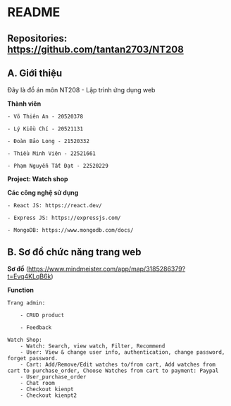 # README

## Repositories: https://github.com/tantan2703/NT208

## A. Giới thiệu

Đây là đồ án môn NT208 - Lập trình ứng dụng web

**Thành viên**

    - Võ Thiên An - 20520378

    - Lý Kiều Chí - 20521131

    - Đoàn Bảo Long - 21520332

    - Thiều Minh Viên - 22521661

    - Phạm Nguyễn Tất Đạt - 22520229

**Project: Watch shop**

**Các công nghệ sử dụng**

    - React JS: https://react.dev/

    - Express JS: https://expressjs.com/

    - MongoDB: https://www.mongodb.com/docs/

## B. Sơ đồ chức năng trang web 

**Sơ đồ**
 (https://www.mindmeister.com/app/map/3185286379?t=Evq4KLqB6k)

**Function**

    Trang admin:
    
        - CRUD product

        - Feedback
    
    Watch Shop:
        - Watch: Search, view watch, Filter, Recommend
        - User: View & change user info, authentication, change password, forget password.
        - Cart: Add/Remove/Edit watches to/from cart, Add watches from cart to purchase_order, Choose Watches from cart to payment: Paypal
        - User_purchase_order
        - Chat room
        - Checkout kienpt
        - Checkout kienpt2


    





